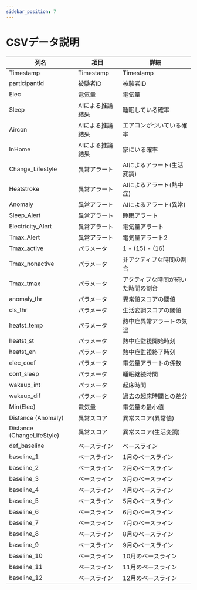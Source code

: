 ```yaml
---
sidebar_position: 7
---
```


# CSVデータ説明

| 列名                         | 項目        | 詳細                |
| -------------------------- | --------- | ----------------- |
| Timestamp                  | Timestamp | Timestamp         |
| participantId              | 被験者ID     | 被験者ID             |
| Elec                       | 電気量       | 電気量               |
| Sleep                      | AIによる推論結果 | 睡眠している確率          |
| Aircon                     | AIによる推論結果 | エアコンがついている確率      |
| InHome                     | AIによる推論結果 | 家にいる確率            |
| Change\_Lifestyle          | 異常アラート    | AIによるアラート(生活変調)   |
| Heatstroke                 | 異常アラート    | AIによるアラート(熱中症)    |
| Anomaly                    | 異常アラート    | AIによるアラート(異常)     |
| Sleep\_Alert               | 異常アラート    | 睡眠アラート            |
| Electricity\_Alert         | 異常アラート    | 電気量アラート           |
| Tmax\_Alert                | 異常アラート    | 電気量アラート2          |
| Tmax\_active               | パラメータ     | 1 - (15) - (16)   |
| Tmax\_nonactive            | パラメータ     | 非アクティブな時間の割合      |
| Tmax\_tmax                 | パラメータ     | アクティブな時間が続いた時間の割合 |
| anomaly\_thr               | パラメータ     | 異常値スコアの閾値         |
| cls\_thr                   | パラメータ     | 生活変調スコアの閾値        |
| heatst\_temp               | パラメータ     | 熱中症異常アラートの気温      |
| heatst\_st                 | パラメータ     | 熱中症監視開始時刻         |
| heatst\_en                 | パラメータ     | 熱中症監視終了時刻         |
| elec\_coef                 | パラメータ     | 電気量アラートの係数        |
| cont\_sleep                | パラメータ     | 睡眠継続時間            |
| wakeup\_int                | パラメータ     | 起床時間              |
| wakeup\_dif                | パラメータ     | 過去の起床時間との差分       |
| Min(Elec)                  | 電気量       | 電気量の最小値           |
| Distance (Anomaly)         | 異常スコア     | 異常スコア(異常値)        |
| Distance (ChangeLifeStyle) | 異常スコア     | 異常スコア(生活変調)       |
| def\_baseline              | ベースライン    | ベースライン            |
| baseline\_1                | ベースライン    | 1月のベースライン         |
| baseline\_2                | ベースライン    | 2月のベースライン         |
| baseline\_3                | ベースライン    | 3月のベースライン         |
| baseline\_4                | ベースライン    | 4月のベースライン         |
| baseline\_5                | ベースライン    | 5月のベースライン         |
| baseline\_6                | ベースライン    | 6月のベースライン         |
| baseline\_7                | ベースライン    | 7月のベースライン         |
| baseline\_8                | ベースライン    | 8月のベースライン         |
| baseline\_9                | ベースライン    | 9月のベースライン         |
| baseline\_10               | ベースライン    | 10月のベースライン        |
| baseline\_11               | ベースライン    | 11月のベースライン        |
| baseline\_12               | ベースライン    | 12月のベースライン        |